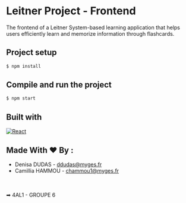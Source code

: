 # Leitner Project - Frontend

The frontend of a Leitner System-based learning application that helps users efficiently learn and memorize information through flashcards.

## Project setup

```bash
$ npm install
```

## Compile and run the project

```bash
$ npm start
```

## Built with

[![React][React.js]][React-url]

[React.js]: https://img.shields.io/badge/React-20232A?style=for-the-badge&logo=react&logoColor=61DAFB
[React-url]: https://reactjs.org/

## Made With ❤ By :
- Denisa DUDAS - ddudas@myges.fr
- Camillia HAMMOU - chammou1@myges.fr
<br>
<br>
➡ 4AL1  -  GROUPE 6